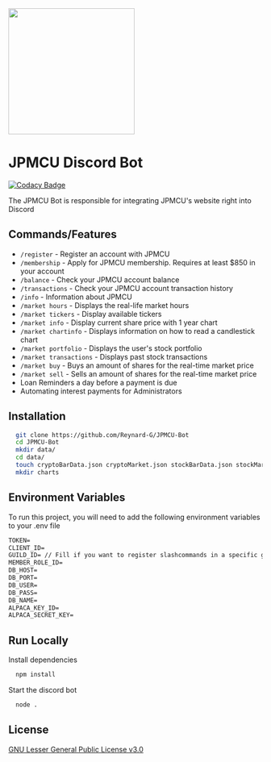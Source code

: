 <img src="https://www.democracycraft.net/business-portal/jpm-credit-union.191/cover-image" width="250" height="250">

# JPMCU Discord Bot

[![Codacy Badge](https://api.codacy.com/project/badge/Grade/0cb9b546e20c4836a4e84db450e396da)](https://app.codacy.com/gh/Reynard-G/JPMCU-Bot?utm_source=github.com&utm_medium=referral&utm_content=Reynard-G/JPMCU-Bot&utm_campaign=Badge_Grade_Settings)

The JPMCU Bot is responsible for integrating JPMCU's website right into Discord

## Commands/Features

-   `/register` - Register an account with JPMCU
-   `/membership` - Apply for JPMCU membership. Requires at least $850 in your account
-   `/balance` - Check your JPMCU account balance
-   `/transactions` - Check your JPMCU account transaction history
-   `/info` - Information about JPMCU
-   `/market hours` - Displays the real-life market hours
-   `/market tickers` - Display available tickers
-   `/market info` - Display current share price with 1 year chart
-   `/market chartinfo` - Displays information on how to read a candlestick chart
-   `/market portfolio` - Displays the user's stock portfolio
-   `/market transactions` - Displays past stock transactions
-   `/market buy` - Buys an amount of shares for the real-time market price
-   `/market sell` - Sells an amount of shares for the real-time market price
-   Loan Reminders a day before a payment is due
-   Automating interest payments for Administrators

## Installation

```bash
  git clone https://github.com/Reynard-G/JPMCU-Bot
  cd JPMCU-Bot
  mkdir data/
  cd data/
  touch cryptoBarData.json cryptoMarket.json stockBarData.json stockMarket.json
  mkdir charts
```

## Environment Variables

To run this project, you will need to add the following environment variables to your .env file

```txt
TOKEN=
CLIENT_ID=
GUILD_ID= // Fill if you want to register slashcommands in a specific guild
MEMBER_ROLE_ID=
DB_HOST=
DB_PORT=
DB_USER=
DB_PASS=
DB_NAME=
ALPACA_KEY_ID=
ALPACA_SECRET_KEY=
```

## Run Locally

Install dependencies

```bash
  npm install
```

Start the discord bot

```bash
  node .
```

## License

[GNU Lesser General Public License v3.0](https://choosealicense.com/licenses/lgpl-3.0/)

